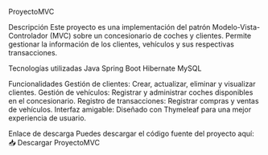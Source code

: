 ProyectoMVC

Descripción
Este proyecto es una implementación del patrón Modelo-Vista-Controlador (MVC) sobre un concesionario de coches y clientes. Permite gestionar la información de los clientes, vehículos y sus respectivas transacciones.

Tecnologías utilizadas
Java
Spring Boot
Hibernate
MySQL

Funcionalidades
Gestión de clientes: Crear, actualizar, eliminar y visualizar clientes.
Gestión de vehículos: Registrar y administrar coches disponibles en el concesionario.
Registro de transacciones: Registrar compras y ventas de vehículos.
Interfaz amigable: Diseñado con Thymeleaf para una mejor experiencia de usuario.

Enlace de descarga
Puedes descargar el código fuente del proyecto aquí:
📥 Descargar ProyectoMVC
